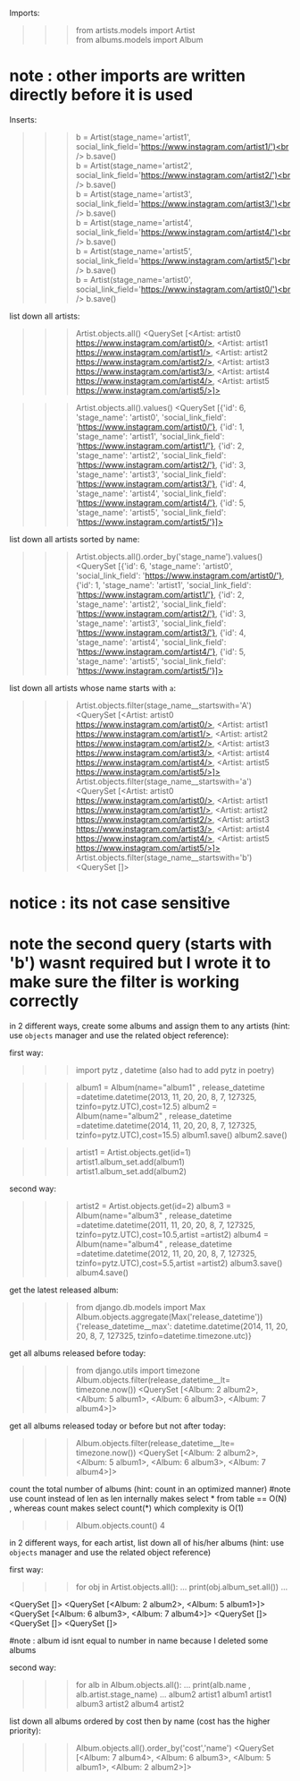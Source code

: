 Imports:
>>> from artists.models import Artist  
>>> from albums.models import Album  
 # note  : other imports are written directly before it is used
Inserts:
>>> b = Artist(stage_name='artist1', social_link_field='https://www.instagram.com/artist1/')<br />
>>> b.save()<br />
>>> b = Artist(stage_name='artist2', social_link_field='https://www.instagram.com/artist2/')<br />
>>> b.save()<br />
>>> b = Artist(stage_name='artist3', social_link_field='https://www.instagram.com/artist3/')<br />
>>> b.save()<br />
>>> b = Artist(stage_name='artist4', social_link_field='https://www.instagram.com/artist4/')<br />
>>> b.save()<br />
>>> b = Artist(stage_name='artist5', social_link_field='https://www.instagram.com/artist5/')<br />
>>> b.save()<br />
>>> b = Artist(stage_name='artist0', social_link_field='https://www.instagram.com/artist0/')<br />
>>> b.save()<br />

list down all artists:
>>> Artist.objects.all()
<QuerySet [<Artist: artist0 https://www.instagram.com/artist0/>,
<Artist: artist1 https://www.instagram.com/artist1/>,
<Artist: artist2 https://www.instagram.com/artist2/>,
<Artist: artist3 https://www.instagram.com/artist3/>,
<Artist: artist4 https://www.instagram.com/artist4/>,
<Artist: artist5 https://www.instagram.com/artist5/>]>

>>> Artist.objects.all().values()
<QuerySet [{'id': 6, 'stage_name': 'artist0', 'social_link_field': 'https://www.instagram.com/artist0/'},
{'id': 1, 'stage_name': 'artist1', 'social_link_field': 'https://www.instagram.com/artist1/'},
{'id': 2, 'stage_name': 'artist2', 'social_link_field': 'https://www.instagram.com/artist2/'},
{'id': 3, 'stage_name': 'artist3', 'social_link_field': 'https://www.instagram.com/artist3/'},
{'id': 4, 'stage_name': 'artist4', 'social_link_field': 'https://www.instagram.com/artist4/'},
{'id': 5, 'stage_name': 'artist5', 'social_link_field': 'https://www.instagram.com/artist5/'}]>

list down all artists sorted by name:
>>> Artist.objects.all().order_by('stage_name').values()
<QuerySet [{'id': 6, 'stage_name': 'artist0',
 'social_link_field': 'https://www.instagram.com/artist0/'},
{'id': 1, 'stage_name': 'artist1', 'social_link_field': 'https://www.instagram.com/artist1/'},
{'id': 2, 'stage_name': 'artist2', 'social_link_field': 'https://www.instagram.com/artist2/'},
{'id': 3, 'stage_name': 'artist3', 'social_link_field': 'https://www.instagram.com/artist3/'},
{'id': 4, 'stage_name': 'artist4', 'social_link_field': 'https://www.instagram.com/artist4/'},
{'id': 5, 'stage_name': 'artist5', 'social_link_field': 'https://www.instagram.com/artist5/'}]>


list down all artists whose name starts with `a`:
>>> Artist.objects.filter(stage_name__startswith='A')
<QuerySet [<Artist: artist0 https://www.instagram.com/artist0/>,
 <Artist: artist1 https://www.instagram.com/artist1/>,
  <Artist: artist2 https://www.instagram.com/artist2/>,
   <Artist: artist3 https://www.instagram.com/artist3/>,
    <Artist: artist4 https://www.instagram.com/artist4/>, 
    <Artist: artist5 https://www.instagram.com/artist5/>]>
>>> Artist.objects.filter(stage_name__startswith='a')
<QuerySet [<Artist: artist0 https://www.instagram.com/artist0/>, <Artist: artist1 https://www.instagram.com/artist1/>, <Artist: artist2 https://www.instagram.com/artist2/>, <Artist: artist3 https://www.instagram.com/artist3/>, <Artist: artist4 https://www.instagram.com/artist4/>, <Artist: artist5 https://www.instagram.com/artist5/>]>
>>> Artist.objects.filter(stage_name__startswith='b')
<QuerySet []>
# notice : its not case sensitive
# note the second query (starts with 'b') wasnt required but I wrote it to make sure the filter is working correctly

in 2 different ways, create some albums and assign them to any artists 
(hint: use `objects` manager and use the related object reference):

first way:
>>>import pytz , datetime (also had to add pytz in poetry)


>>> album1 = Album(name="album1" , release_datetime =datetime.datetime(2013, 11, 20, 20, 8, 7, 127325, tzinfo=pytz.UTC),cost=12.5)
>>> album2 = Album(name="album2" , release_datetime =datetime.datetime(2014, 11, 20, 20, 8, 7, 127325, tzinfo=pytz.UTC),cost=15.5)
>>> album1.save()
>>> album2.save()

>>> artist1 = Artist.objects.get(id=1)
>>> artist1.album_set.add(album1)
>>> artist1.album_set.add(album2)


second way:

>>> artist2 = Artist.objects.get(id=2)
>>> album3 = Album(name="album3" , release_datetime =datetime.datetime(2011, 11, 20, 20, 8, 7, 127325, tzinfo=pytz.UTC),cost=10.5,artist =artist2)
>>> album4 = Album(name="album4" , release_datetime =datetime.datetime(2012, 11, 20, 20, 8, 7, 127325, tzinfo=pytz.UTC),cost=5.5,artist =artist2)
>>> album3.save()
>>> album4.save()


get the latest released album:


>>> from django.db.models import Max
>>> Album.objects.aggregate(Max('release_datetime'))
{'release_datetime__max': datetime.datetime(2014, 11, 20, 20, 8, 7, 127325, tzinfo=datetime.timezone.utc)}

get all albums released before today:

>>> from django.utils import timezone
>>> Album.objects.filter(release_datetime__lt= timezone.now())
<QuerySet [<Album: 2 album2>, <Album: 5 album1>, <Album: 6 album3>, <Album: 7 album4>]>



get all albums released today or before but not after today:
>>> Album.objects.filter(release_datetime__lte= timezone.now())
<QuerySet [<Album: 2 album2>, <Album: 5 album1>, <Album: 6 album3>, <Album: 7 album4>]>



count the total number of albums (hint: count in an optimized manner)
#note use count instead of len as len internally makes select * from table == O(N) , 
whereas count makes select count(*) which complexity is O(1)

>>> Album.objects.count()
4



in 2 different ways, for each artist, list down all of his/her albums 
(hint: use `objects` manager and use the related object reference)

first way:
>>> for obj in Artist.objects.all():
...     print(obj.album_set.all())
...


<QuerySet []>
<QuerySet [<Album: 2 album2>, <Album: 5 album1>]>
<QuerySet [<Album: 6 album3>, <Album: 7 album4>]>
<QuerySet []>
<QuerySet []>
<QuerySet []>

#note : album id isnt equal to number in name because I deleted some albums



second way:

>>> for alb in Album.objects.all():
...     print(alb.name , alb.artist.stage_name)
... 
album2 artist1
album1 artist1
album3 artist2
album4 artist2



list down all albums ordered by cost then by name (cost has the higher priority):


>>> Album.objects.all().order_by('cost','name')
<QuerySet [<Album: 7 album4>, <Album: 6 album3>, <Album: 5 album1>, <Album: 2 album2>]>

